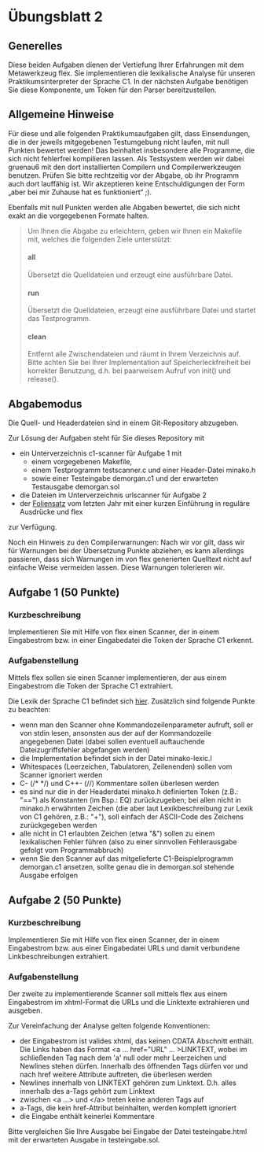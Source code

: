 # Übungsblatt 2
## Generelles
Diese beiden Aufgaben dienen der Vertiefung Ihrer Erfahrungen mit dem Metawerkzeug flex. Sie implementieren die lexikalische Analyse für unseren Praktikumsinterpreter der Sprache C1. In der nächsten Aufgabe benötigen Sie diese Komponente, um Token für den Parser bereitzustellen.

## Allgemeine Hinweise
Für diese und alle folgenden Praktikumsaufgaben gilt, dass Einsendungen, die in der jeweils mitgegebenen Testumgebung nicht laufen, mit null Punkten bewertet werden! Das beinhaltet insbesondere alle Programme, die sich nicht fehlerfrei kompilieren lassen. Als Testsystem werden wir dabei gruenau6 mit den dort installierten Compilern und Compilerwerkzeugen benutzen. Prüfen Sie bitte rechtzeitig vor der Abgabe, ob ihr Programm auch dort lauffähig ist. Wir akzeptieren keine Entschuldigungen der Form „aber bei mir Zuhause hat es funktioniert“ ;).

Ebenfalls mit null Punkten werden alle Abgaben bewertet, die sich nicht exakt an die vorgegebenen Formate halten.

> Um Ihnen die Abgabe zu erleichtern, geben wir Ihnen ein Makefile mit, welches die folgenden Ziele unterstützt:
> #### all
> Übersetzt die Quelldateien und erzeugt eine ausführbare Datei.
> #### run
> Übersetzt die Quelldateien, erzeugt eine ausführbare Datei und startet das Testprogramm.
> #### clean
> Entfernt alle Zwischendateien und räumt in Ihrem Verzeichnis auf.
> Bitte achten Sie bei Ihrer Implementation auf Speicherleckfreiheit bei korrekter Benutzung, d.h. bei paarweisem Aufruf von init() und release().

## Abgabemodus
Die Quell- und Headerdateien sind in einem Git-Repository abzugeben.  

Zur Lösung der Aufgaben steht für Sie dieses Repository mit  
- ein Unterverzeichnis c1-scanner für Aufgabe 1 mit 
  - einem vorgegebenen Makefile, 
  - einem Testprogramm testscanner.c und einer Header-Datei minako.h 
  - sowie einer Testeingabe demorgan.c1 und der erwarteten Testausgabe demorgan.sol 
- die Dateien im Unterverzeichnis urlscanner für Aufgabe 2
- der [Foliensatz](uebung2.pdf) vom letzten Jahr mit einer kurzen Einführung in reguläre Ausdrücke und flex 

zur Verfügung.

Noch ein Hinweis zu den Compilerwarnungen: Nach wir vor gilt, dass wir für Warnungen bei der Übersetzung Punkte abziehen, es kann allerdings passieren, dass sich Warnungen im von flex generierten Quelltext nicht auf einfache Weise vermeiden lassen. Diese Warnungen tolerieren wir.

## Aufgabe 1 (50 Punkte)
### Kurzbeschreibung
Implementieren Sie mit Hilfe von flex einen Scanner, der in einem Eingabestrom bzw. in einer Eingabedatei die Token der Sprache C1 erkennt.

### Aufgabenstellung
Mittels flex sollen sie einen Scanner implementieren, der aus einem Eingabestrom die Token der Sprache C1 extrahiert.

Die Lexik der Sprache C1 befindet sich [hier](https://amor.cms.hu-berlin.de/~kunert/lehre/material/c1-lexic.php). Zusätzlich sind folgende Punkte zu beachten:

- wenn man den Scanner ohne Kommandozeilenparameter aufruft, soll er von stdin lesen, ansonsten aus der auf der Kommandozeile angegebenen Datei (dabei sollen eventuell auftauchende Dateizugriffsfehler abgefangen werden)
- die Implementation befindet sich in der Datei minako-lexic.l
- Whitespaces (Leerzeichen, Tabulatoren, Zeilenenden) sollen vom Scanner ignoriert werden
- C- (/* */) und C++- (//) Kommentare sollen überlesen werden
- es sind nur die in der Headerdatei minako.h definierten Token (z.B.: "==") als Konstanten (im Bsp.: EQ) zurückzugeben; bei allen nicht in minako.h erwähnten Zeichen (die aber laut Lexikbeschreibung zur Lexik von C1 gehören, z.B.: "+"), soll einfach der ASCII-Code des Zeichens zurückgegeben werden
- alle nicht in C1 erlaubten Zeichen (etwa "&") sollen zu einem lexikalischen Fehler führen (also zu einer sinnvollen Fehlerausgabe gefolgt vom Programmabbruch)
- wenn Sie den Scanner auf das mitgelieferte C1-Beispielprogramm demorgan.c1 ansetzen, sollte genau die in demorgan.sol stehende Ausgabe erfolgen


## Aufgabe 2 (50 Punkte)
### Kurzbeschreibung
Implementieren Sie mit Hilfe von flex einen Scanner, der in einem Eingabestrom bzw. aus einer Eingabedatei URLs und damit verbundene Linkbeschreibungen extrahiert.

### Aufgabenstellung
Der zweite zu implementierende Scanner soll mittels flex aus einem Eingabestrom im xhtml-Format die URLs und die Linktexte extrahieren und ausgeben.

Zur Vereinfachung der Analyse gelten folgende Konventionen:

- der Eingabestrom ist valides xhtml, das keinen CDATA Abschnitt enthält. Die Links haben das Format <a ... href="URL" ... >LINKTEXT</a>, wobei im schließenden Tag nach dem 'a' null oder mehr Leerzeichen und Newlines stehen dürfen. Innerhalb des öffnenden Tags dürfen vor und nach href weitere Attribute auftreten, die überlesen werden
- Newlines innerhalb von LINKTEXT gehören zum Linktext. D.h. alles innerhalb des a-Tags gehört zum Linktext
- zwischen <a ...> und <\/a> treten keine anderen Tags auf
- a-Tags, die kein href-Attribut beinhalten, werden komplett ignoriert
- die Eingabe enthält keinerlei Kommentare

Bitte vergleichen Sie Ihre Ausgabe bei Eingabe der Datei testeingabe.html mit der erwarteten Ausgabe in testeingabe.sol.